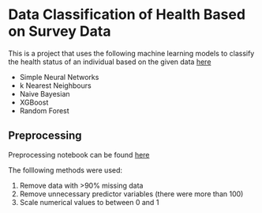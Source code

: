 # Data Classification of Health Based on Survey Data

This is a project that uses the following machine learning models to classify the health status of an individual based on the given data [here](data/train.csv)

- Simple Neural Networks
- k Nearest Neighbours
- Naive Bayesian
- XGBoost
- Random Forest

## Preprocessing

Preprocessing notebook can be found [here](murphy/preprocessing/variable_preprocessing.ipynb)

The folllowing methods were used:

1. Remove data with >90% missing data
2. Remove unnecessary predictor variables (there were more than 100)
3. Scale numerical values to between 0 and 1 



